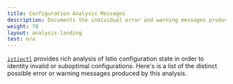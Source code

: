 ```yaml
---
title: Configuration Analysis Messages
description: Documents the individual error and warning messages produced during configurarion analysis.
weight: 70
layout: analysis-landing
test: n/a
---
```


[`istioctl`](/docs/reference/commands/istioctl/#istioctl-analyze) provides rich analysis of Istio configuration state in
order to identity invalid or suboptimal configurations. Here's is a list of the distinct possible
error or warning messages produced by this analysis.
